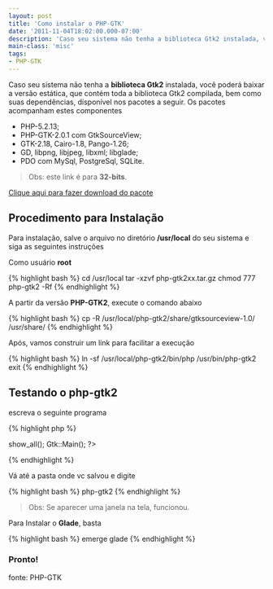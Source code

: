 ```yaml
---
layout: post
title: 'Como instalar o PHP-GTK'
date: '2011-11-04T18:02:00.000-07:00'
description: 'Caso seu sistema não tenha a biblioteca Gtk2 instalada, você poderá baixar a versão estática, que contém toda a biblioteca Gtk2 compilada'
main-class: 'misc'
tags:
- PHP-GTK
---
```


Caso seu sistema não tenha a __biblioteca Gtk2__ instalada, você poderá baixar a versão estática, que contém toda a biblioteca Gtk2 compilada, bem como suas dependências, disponível nos pacotes a seguir. Os pacotes acompanham estes componentes

- PHP-5.2.13;
- PHP-GTK-2.0.1 com GtkSourceView;
- GTK-2.18, Cairo-1.8, Pango-1.26;
- GD, libpng, libjpeg, libxml; libglade;
- PDO com MySql, PostgreSql, SQLite.

> Obs: este link é para __32-bits__.

[Clique aqui para fazer download do pacote](http://downloads.sourceforge.net/agata/php-gtk2d2-bin-static.tar.gz)

## Procedimento para Instalação

Para instalação, salve o arquivo no diretório __/usr/local__ do seu sistema e siga as seguintes instruções

Como usuário __root__

{% highlight bash %}
cd /usr/local
tar -xzvf php-gtk2xx.tar.gz
chmod 777 php-gtk2 -Rf
{% endhighlight %}

A partir da versão __PHP-GTK2__, execute o comando abaixo

{% highlight bash %}
cp -R /usr/local/php-gtk2/share/gtksourceview-1.0/ /usr/share/
{% endhighlight %}

Após, vamos construir um link para facilitar a execução

{% highlight bash %}
ln -sf /usr/local/php-gtk2/bin/php /usr/bin/php-gtk2
exit
{% endhighlight %}

## Testando o php-gtk2

escreva o seguinte programa

{% highlight php %}
<?php
$janela = new GtkWindow;
$janela->show_all();
Gtk::Main();
?>
{% endhighlight %}

Vá até a pasta onde vc salvou e digite

{% highlight bash %}
php-gtk2
{% endhighlight %}

> Obs: Se aparecer uma janela na tela, funcionou.


Para Instalar o __Glade__, basta

{% highlight bash %}
emerge glade
{% endhighlight %}


### Pronto!

fonte: PHP-GTK

<script async src="https://pagead2.googlesyndication.com/pagead/js/adsbygoogle.js"></script>

<!-- Informat -->
<ins class="adsbygoogle"
 style="display:block"
 data-ad-client="ca-pub-2838251107855362"
 data-ad-slot="2327980059"
 data-ad-format="auto"
 data-full-width-responsive="true"></ins>

<script>
(adsbygoogle = window.adsbygoogle || []).push({});
</script>

